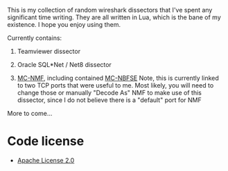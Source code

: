 
This is my collection of random wireshark dissectors that I've spent any significant time writing. They are all written in Lua, which is the bane of my existence. I hope you enjoy using them.

Currently contains:

1) Teamviewer dissector

2) Oracle SQL*Net / Net8 dissector

3) [MC-NMF](http://msdn.microsoft.com/en-us/library/cc219293.aspx), including contained [MC-NBFSE](http://msdn.microsoft.com/en-us/library/cc219190.aspx)
Note, this is currently linked to two TCP ports that were useful to me. Most likely, you will need to change those or manually "Decode As" NMF to make use of this dissector, since I do not believe there is a "default" port for NMF

More to come... 


# Code license

* [Apache License 2.0](http://www.apache.org/licenses/LICENSE-2.0)
